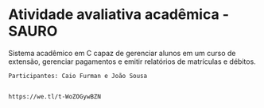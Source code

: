 # Atividade avaliativa acadêmica - SAURO

Sistema acadêmico em C capaz de gerenciar alunos em um curso de extensão, gerenciar pagamentos e emitir relatórios de matrículas e débitos.
```
Participantes: Caio Furman e João Sousa


https://we.tl/t-WoZOGywBZN
